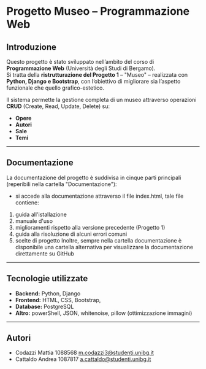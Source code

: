 # Progetto Museo – Programmazione Web

## Introduzione
Questo progetto è stato sviluppato nell’ambito del corso di **Programmazione Web** (Università degli Studi di Bergamo).  
Si tratta della **ristrutturazione del Progetto 1** – "Museo" – realizzata con **Python, Django e Bootstrap**, con l’obiettivo di migliorare sia l’aspetto funzionale che quello grafico-estetico.  

Il sistema permette la gestione completa di un museo attraverso operazioni **CRUD** (Create, Read, Update, Delete) su:
- **Opere**  
- **Autori**  
- **Sale**  
- **Temi**  

---

## Documentazione
La documentazione del progetto è suddivisa in cinque parti principali (reperibili nella cartella "Documentazione"):

- si accede alla documentazione attraverso il file index.html, tale file contiene:
 1) guida all'istallazione
 2) manuale d'uso
 3) miglioramenti rispetto alla versione precedente (Progetto 1)
 4) guida alla risoluzione di alcuni errori comuni
 5) scelte di progetto
Inoltre, sempre nella cartella documentazione è disponibile una cartella alternativa per visualizzare la documentazione direttamente su GitHub

---

## Tecnologie utilizzate
- **Backend:** Python, Django  
- **Frontend:** HTML, CSS, Bootstrap, 
- **Database:** PostgreSQL  
- **Altro:** powerShell, JSON, whitenoise, pillow (ottimizzazione immagini)

---

 

## Autori
- Codazzi Mattia 1088568 m.codazzi3@studenti.unibg.it
- Cattaldo Andrea 1087817 a.cattaldo@studenti.unibg.it
